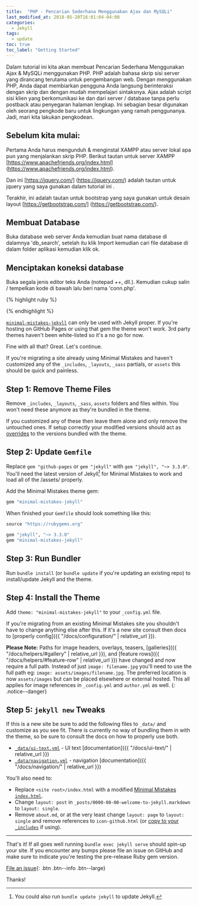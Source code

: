 ```yaml
---
title:  "PHP - Pencarian Sederhana Menggunakan Ajax dan MySQLi"
last_modified_at: 2018-05-20T16:01:04-04:00
categories: 
  - Jekyll
tags:
  - update
toc: true
toc_label: "Getting Started"
---
```


Dalam tutorial ini kita akan membuat Pencarian Sederhana Menggunakan Ajax & MySQLi menggunakan PHP. PHP adalah bahasa skrip sisi server yang dirancang terutama untuk pengembangan web. Dengan menggunakan PHP, Anda dapat membiarkan pengguna Anda langsung berinteraksi dengan skrip dan dengan mudah mempelajari sintaksnya. Ajax adalah script sisi klien yang berkomunikasi ke dan dari server / database tanpa perlu postback atau penyegaran halaman lengkap. Ini sebagian besar digunakan oleh seorang pengkode baru untuk lingkungan yang ramah penggunanya. Jadi, mari kita lakukan pengkodean.

## Sebelum kita mulai:
Pertama Anda harus mengunduh & menginstal XAMPP atau server lokal apa pun yang menjalankan skrip PHP. Berikut tautan untuk server XAMPP [https://www.apachefriends.org/index.html] (https://www.apachefriends.org/index.html).

Dan ini [https://jquery.com/] (https://jquery.com/) adalah tautan untuk jquery yang saya gunakan dalam tutorial ini .

Terakhir, ini adalah tautan untuk bootstrap yang saya gunakan untuk desain layout [https://getbootstrap.com/] (https://getbootstrap.com/).

## Membuat Database
Buka database web server Anda kemudian buat nama database di dalamnya 'db_search', setelah itu klik Import kemudian cari file database di dalam folder aplikasi kemudian klik ok.

## Menciptakan koneksi database
Buka segala jenis editor teks Anda (notepad ++, dll.). Kemudian cukup salin / tempelkan kode di bawah lalu beri nama 'conn.php'.

{% highlight ruby %}
<?php
	$conn = new mysqli('localhost', 'root', '', 'db_search');
 
	if(!$conn){
		die("Error: Can't connect to the database!");
	}
?>
{% endhighlight %}

[`minimal-mistakes-jekyll`](https://rubygems.org/gems/minimal-mistakes-jekyll) can only be used with Jekyll proper. If you're hosting on GitHub Pages or using that gem the theme won't work. 3rd party themes haven't been white-listed so it's a no go for now.

Fine with all that? Great. Let's continue.

If you're migrating a site already using Minimal Mistakes and haven't customized any of the `_includes`, `_layouts`, `_sass` partials, or `assets` this should be quick and painless.

## Step 1: Remove Theme Files 

Remove `_includes`, `_layouts`, `_sass`, `assets` folders and files within. You won't need these anymore as they're bundled in the theme.

If you customized any of these then leave them alone and only remove the untouched ones. If setup correctly your modified versions should act as [overrides](http://jekyllrb.com/docs/themes/#overriding-theme-defaults) to the versions bundled with the theme.

## Step 2: Update `Gemfile`

Replace `gem "github-pages` or `gem "jekyll"` with `gem "jekyll", "~> 3.3.0"`. You'll need the latest version of Jekyll[^update-jekyll] for Minimal Mistakes to work and load all of the /assets/ properly.

[^update-jekyll]: You could also run `bundle update jekyll` to update Jekyll.

Add the Minimal Mistakes theme gem: 

```ruby
gem "minimal-mistakes-jekyll"
```

When finished your `Gemfile` should look something like this:

```ruby
source "https://rubygems.org"

gem "jekyll", "~> 3.3.0"
gem "minimal-mistakes-jekyll"
```

## Step 3: Run Bundler

Run `bundle install` (or `bundle update` if you're updating an existing repo) to install/update Jekyll and the theme.

## Step 4: Install the Theme

Add `theme: "minimal-mistakes-jekyll"` to your `_config.yml` file.

If you're migrating from an existing Minimal Mistakes site you shouldn't have to change anything else after this. If it's a new site consult then docs to [properly config]({{ "/docs/configuration/" | relative_url }}).

**Please Note:** Paths for image headers, overlays, teasers, [galleries]({{ "/docs/helpers/#gallery" | relative_url }}), and [feature rows]({{ "/docs/helpers/#feature-row" | relative_url }}) have changed and now require a full path. Instead of just `image: filename.jpg` you'll need to use the full path eg: `image: assets/images/filename.jpg`. The preferred location is now `assets/images` but can be placed elsewhere or external hosted. This all applies for image references in `_config.yml` and `author.yml` as well.
{: .notice--danger}

## Step 5: `jekyll new` Tweaks

If this is a new site be sure to add the following files to `_data/` and customize as you see fit. There is currently no way of bundling them in with the theme, so be sure to consult the docs on how to properly use both.

- [`_data/ui-text.yml`](https://github.com/mmistakes/minimal-mistakes/blob/master/_data/ui-text.yml) - UI text [documentation]({{ "/docs/ui-text/" | relative_url }})
- [`_data/navigation.yml`](https://github.com/mmistakes/minimal-mistakes/blob/master/_data/navigation.yml) - navigation [documentation]({{ "/docs/navigation/" | relative_url }})

You'll also need to: 

- Replace `<site root>/index.html` with a modified [Minimal Mistakes `index.html`](https://github.com/mmistakes/minimal-mistakes/blob/master/index.html).
- Change `layout: post` in `_posts/0000-00-00-welcome-to-jekyll.markdown` to `layout: single`.
- Remove `about.md`, or at the very least change `layout: page` to `layout: single` and remove references to `icon-github.html` (or [copy to your `_includes`](https://github.com/jekyll/minima/tree/master/_includes) if using).

---

That's it! If all goes well running `bundle exec jekyll serve` should spin-up your site. If you encounter any bumps please file an issue on GitHub and make sure to indicate you're testing the pre-release Ruby gem version.

[File an issue](https://github.com/mmistakes/minimal-mistakes/issues/new){: .btn .btn--info .btn--large}

Thanks!
